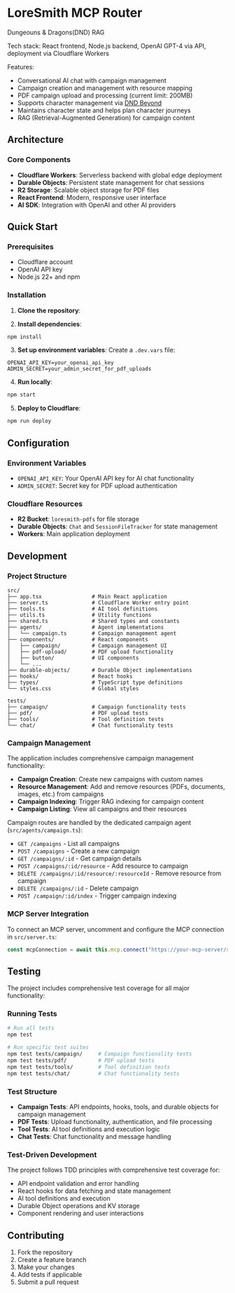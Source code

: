 # LoreSmith MCP Router

Dungeouns & Dragons(DND) RAG

Tech stack: React frontend, Node.js backend, OpenAI GPT-4 via API, deployment via Cloudflare Workers

Features:

- Conversational AI chat with campaign management
- Campaign creation and management with resource mapping
- PDF campaign upload and processing (current limit: 200MB)
- Supports character management via [DND Beyond](https://www.dndbeyond.com/)
- Maintains character state and helps plan character journeys
- RAG (Retrieval-Augmented Generation) for campaign content

## Architecture

### Core Components

- **Cloudflare Workers**: Serverless backend with global edge deployment
- **Durable Objects**: Persistent state management for chat sessions
- **R2 Storage**: Scalable object storage for PDF files
- **React Frontend**: Modern, responsive user interface
- **AI SDK**: Integration with OpenAI and other AI providers

## Quick Start

### Prerequisites

- Cloudflare account
- OpenAI API key
- Node.js 22+ and npm

### Installation

1. **Clone the repository**:

2. **Install dependencies**:

```bash
npm install
```

3. **Set up environment variables**:
   Create a `.dev.vars` file:

```env
OPENAI_API_KEY=your_openai_api_key
ADMIN_SECRET=your_admin_secret_for_pdf_uploads
```

4. **Run locally**:

```bash
npm start
```

5. **Deploy to Cloudflare**:

```bash
npm run deploy
```

## Configuration

### Environment Variables

- `OPENAI_API_KEY`: Your OpenAI API key for AI chat functionality
- `ADMIN_SECRET`: Secret key for PDF upload authentication

### Cloudflare Resources

- **R2 Bucket**: `loresmith-pdfs` for file storage
- **Durable Objects**: `Chat` and `SessionFileTracker` for state management
- **Workers**: Main application deployment

## Development

### Project Structure

```
src/
├── app.tsx                # Main React application
├── server.ts              # Cloudflare Worker entry point
├── tools.ts               # AI tool definitions
├── utils.ts               # Utility functions
├── shared.ts              # Shared types and constants
├── agents/                # Agent implementations
│   └── campaign.ts        # Campaign management agent
├── components/            # React components
│   ├── campaign/          # Campaign management UI
│   ├── pdf-upload/        # PDF upload functionality
│   ├── button/            # UI components
│   └── ...
├── durable-objects/       # Durable Object implementations
├── hooks/                 # React hooks
├── types/                 # TypeScript type definitions
└── styles.css             # Global styles

tests/
├── campaign/              # Campaign functionality tests
├── pdf/                   # PDF upload tests
├── tools/                 # Tool definition tests
└── chat/                  # Chat functionality tests
```

### Campaign Management

The application includes comprehensive campaign management functionality:

- **Campaign Creation**: Create new campaigns with custom names
- **Resource Management**: Add and remove resources (PDFs, documents, images, etc.) from campaigns
- **Campaign Indexing**: Trigger RAG indexing for campaign content
- **Campaign Listing**: View all campaigns and their resources

Campaign routes are handled by the dedicated campaign agent (`src/agents/campaign.ts`):

- `GET /campaigns` - List all campaigns
- `POST /campaigns` - Create a new campaign
- `GET /campaigns/:id` - Get campaign details
- `POST /campaigns/:id/resource` - Add resource to campaign
- `DELETE /campaigns/:id/resource/:resourceId` - Remove resource from campaign
- `DELETE /campaigns/:id` - Delete campaign
- `POST /campaign/:id/index` - Trigger campaign indexing

### MCP Server Integration

To connect an MCP server, uncomment and configure the MCP connection in `src/server.ts`:

```typescript
const mcpConnection = await this.mcp.connect("https://your-mcp-server/sse");
```

## Testing

The project includes comprehensive test coverage for all major functionality:

### Running Tests

```bash
# Run all tests
npm test

# Run specific test suites
npm test tests/campaign/     # Campaign functionality tests
npm test tests/pdf/          # PDF upload tests
npm test tests/tools/        # Tool definition tests
npm test tests/chat/         # Chat functionality tests
```

### Test Structure

- **Campaign Tests**: API endpoints, hooks, tools, and durable objects for campaign management
- **PDF Tests**: Upload functionality, authentication, and file processing
- **Tool Tests**: AI tool definitions and execution logic
- **Chat Tests**: Chat functionality and message handling

### Test-Driven Development

The project follows TDD principles with comprehensive test coverage for:

- API endpoint validation and error handling
- React hooks for data fetching and state management
- AI tool definitions and execution
- Durable Object operations and KV storage
- Component rendering and user interactions

## Contributing

1. Fork the repository
2. Create a feature branch
3. Make your changes
4. Add tests if applicable
5. Submit a pull request
